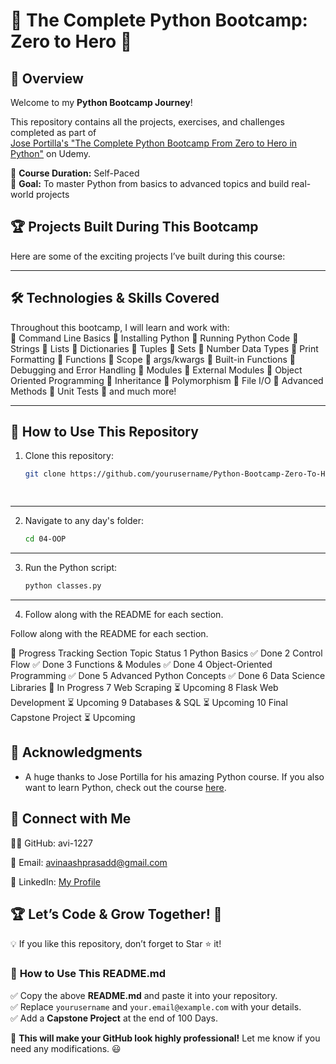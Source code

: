 # 🚀 The Complete Python Bootcamp: Zero to Hero 🐍

## 📌 Overview
Welcome to my **Python Bootcamp Journey**!  

This repository contains all the projects, exercises, and challenges completed as part of  
[Jose Portilla's "The Complete Python Bootcamp From Zero to Hero in Python"](https://www.udemy.com/course/complete-python-bootcamp/) on Udemy.  

📅 **Course Duration:** Self-Paced  
📖 **Goal:** To master Python from basics to advanced topics and build real-world projects  


## 🏆 **Projects Built During This Bootcamp**
Here are some of the exciting projects I’ve built during this course:  


---

## 🛠️ **Technologies & Skills Covered**
Throughout this bootcamp, I will learn and work with:  
🔹 Command Line Basics 
🔹 Installing Python
🔹 Running Python Code
🔹 Strings
🔹 Lists 
🔹 Dictionaries
🔹 Tuples
🔹 Sets
🔹 Number Data Types
🔹 Print Formatting
🔹 Functions
🔹 Scope
🔹 args/kwargs
🔹 Built-in Functions
🔹 Debugging and Error Handling
🔹 Modules
🔹 External Modules
🔹 Object Oriented Programming
🔹 Inheritance
🔹 Polymorphism
🔹 File I/O
🔹 Advanced Methods
🔹 Unit Tests
🔹 and much more!  

---

## 🚀 **How to Use This Repository**
1. Clone this repository:
   ```sh
   git clone https://github.com/yourusername/Python-Bootcamp-Zero-To-Hero.git

 

---

2. Navigate to any day's folder:
   ```sh
   cd 04-OOP
---
3. Run the Python script:
   ```sh
   python classes.py
---
4. Follow along with the README for each section.

Follow along with the README for each section.

📌 Progress Tracking
Section	Topic	Status
1	Python Basics	✅ Done
2	Control Flow	✅ Done
3	Functions & Modules	✅ Done
4	Object-Oriented Programming	✅ Done
5	Advanced Python Concepts	✅ Done
6	Data Science Libraries	🔄 In Progress
7	Web Scraping	⏳ Upcoming
8	Flask Web Development	⏳ Upcoming
9	Databases & SQL	⏳ Upcoming
10	Final Capstone Project	⏳ Upcoming

## 📜 Acknowledgments
- A huge thanks to Jose Portilla for his amazing Python course.
If you also want to learn Python, check out the course [here](https://www.udemy.com/course/complete-python-bootcamp/).


## 🌟 Connect with Me
👨‍💻 GitHub: avi-1227

📧 Email: avinaashprasadd@gmail.com

🚀 LinkedIn: [My Profile](https://github.com/avi-1227)


## 🏆 Let’s Code & Grow Together! 🚀
💡 If you like this repository, don’t forget to Star ⭐ it!

### 📌 **How to Use This README.md**
✅ Copy the above **README.md** and paste it into your repository.  
✅ Replace `yourusername` and `your.email@example.com` with your details.  
✅ Add a **Capstone Project** at the end of 100 Days.  

🚀 **This will make your GitHub look highly professional!** Let me know if you need any modifications. 😃

